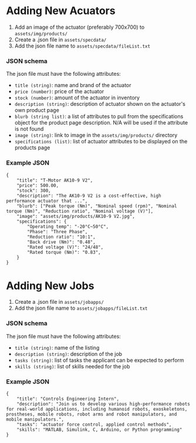 # Adding New Acuators
1. Add an image of the actuator (preferably 700x700) to `assets/img/products/`
2. Create a .json file in `assets/specdata/`
3. Add the json file name to `assets/specdata/fileList.txt`

### JSON schema
The json file must have the following attributes:
   - `title (string)`: name and brand of the actuator
   - `price (number)`: price of the actuator
   - `stock (number)`: amount of the actuator in inventory
   - `description (string)`: description of actuator shown on the actuator's own product page
   - `blurb (string list)`: a list of attributes to pull from the specifications object for the product page description. N/A will be used if the attribute is not found
   - `image (string)`: link to image in the `assets/img/products/` directory
   - `specifications (list)`: list of actuator attributes to be displayed on the products page

### Example JSON
```
{
    "title": "T-Motor AK10-9 V2",
    "price": 500.00,
    "stock": 300,
    "description": "The AK10-9 V2 is a cost-effective, high performance actuator that ...",
    "blurb": ["Peak torque (Nm)", "Nominal speed (rpm)", "Nominal torque (Nm)", "Reduction ratio", "Nominal voltage (V)"],
    "image": "assets/img/products/AK10-9 V2.jpg",
    "specifications": {
        "Operating temp": "-20°C~50°C",
        "Phase": "Three Phase",
        "Reduction ratio": "10:1",
        "Back drive (Nm)": "0.48",
        "Rated voltage (V)": "24/48",
        "Rated torque (Nm)": "0.83",
    }
}
```

# Adding New Jobs
1. Create a .json file in `assets/jobapps/`
2. Add the json file name to `assets/jobapps/fileList.txt`

### JSON schema
The json file must have the following attributes:
   - `title (string)`: name of the listing
   - `description (string)`: description of the job
   - `tasks (string)`: list of tasks the applicant can be expected to perform
   - `skills (string)`: list of skills needed for the job

### Example JSON
```
{
    "title": "Controls Engineering Intern",
    "description": "Join us to develop various high-performance robots for real-world applications, including humanoid robots, exoskeletons, prostheses, mobile robots, robot arms and robot manipulators, and mobile manipulators.",
    "tasks": "actuator force control, applied control methods",
    "skills": "MATLAB, Simulink, C, Arduino, or Python programming"
}
```